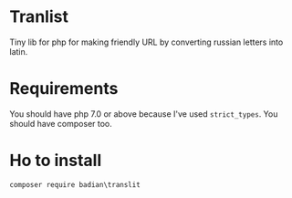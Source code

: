 # Tranlist
Tiny lib for php for making friendly URL by converting russian letters into latin.
# Requirements
You should have php 7.0 or above because I've used `strict_types`. You should have composer too.
# Ho to install
`composer require badian\translit`
